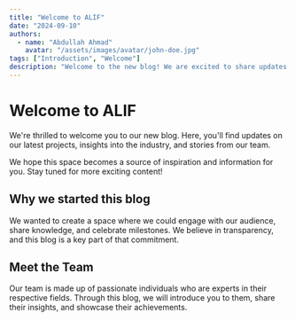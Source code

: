 ```yaml
---
title: "Welcome to ALIF"
date: "2024-09-10"
authors:
  - name: "Abdullah Ahmad"
    avatar: "/assets/images/avatar/john-doe.jpg"
tags: ["Introduction", "Welcome"]
description: "Welcome to the new blog! We are excited to share updates and stories with you."
---
```


# Welcome to ALIF

We're thrilled to welcome you to our new blog. Here, you'll find updates on our latest projects, insights into the industry, and stories from our team.

We hope this space becomes a source of inspiration and information for you. Stay tuned for more exciting content!

## Why we started this blog

We wanted to create a space where we could engage with our audience, share knowledge, and celebrate milestones. We believe in transparency, and this blog is a key part of that commitment.

## Meet the Team

Our team is made up of passionate individuals who are experts in their respective fields. Through this blog, we will introduce you to them, share their insights, and showcase their achievements.
